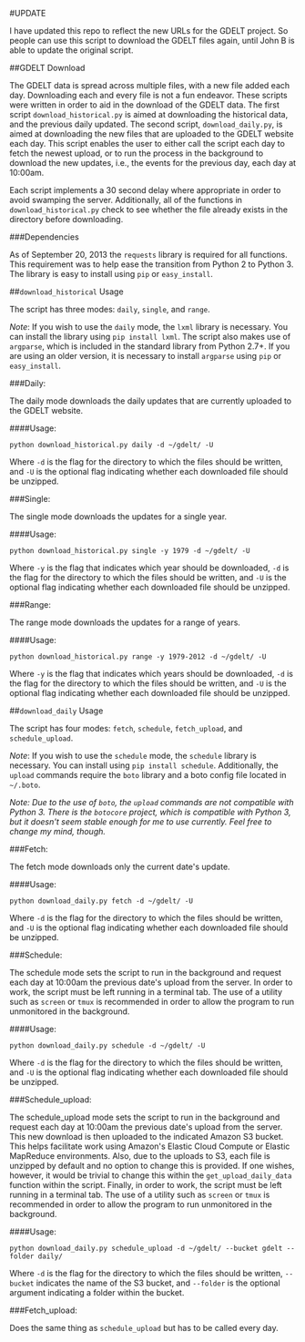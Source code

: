 #UPDATE

I have updated this repo to reflect the new URLs for the GDELT project. So people can use this script to download the GDELT files again, until John B is able to update the original script.

##GDELT Download

The GDELT data is spread across multiple files, with a new file added each day.
Downloading each and every file is not a fun endeavor. These scripts were 
written in order to aid in the download of the GDELT data. The first script 
`download_historical.py` is aimed at downloading the historical data, and the 
previous daily updated. The second script, `download_daily.py`, is aimed
at downloading the new files that are uploaded to the GDELT website each day.
This script enables the user to either call the script each day to fetch the
newest upload, or to run the process in the background to download the new 
updates, i.e., the events for the previous day, each day at 10:00am. 

Each script implements a 30 second delay where appropriate in order to 
avoid swamping the server. Additionally, all of the functions in
`download_historical.py` check to see whether the file already exists in the 
directory before downloading.

###Dependencies

As of September 20, 2013 the `requests` library is required for all functions.
This requirement was to help ease the transition from Python 2 to Python 3.
The library is easy to install using `pip` or `easy_install`.

##`download_historical` Usage

The script has three modes: `daily`, `single`, and `range`.

*Note*: If you wish to use the `daily` mode, the `lxml` library
is necessary. You can install the library using `pip install lxml`. The script 
also makes use of `argparse`, which is included in the standard library from
Python 2.7+. If you are using an older version, it is necessary to install 
`argparse` using `pip` or `easy_install`. 

###Daily:

The daily mode downloads the daily updates that are currently uploaded to the
GDELT website.  

####Usage:

`python download_historical.py daily -d ~/gdelt/ -U` 

Where `-d` is the flag for the directory to which the files should be written,
and `-U` is the optional flag indicating whether each downloaded file should
be unzipped.

###Single:

The single mode downloads the updates for a single year.

####Usage:

`python download_historical.py single -y 1979 -d ~/gdelt/ -U` 

Where `-y` is the flag that indicates which year should be downloaded, `-d` 
is the flag for the directory to which the files should be written, and `-U` 
is the optional flag indicating whether each downloaded file should be unzipped.

###Range:

The range mode downloads the updates for a range of years.

####Usage:

`python download_historical.py range -y 1979-2012 -d ~/gdelt/ -U` 

Where `-y` is the flag that indicates which years should be downloaded, `-d` 
is the flag for the directory to which the files should be written, and `-U` 
is the optional flag indicating whether each downloaded file should be unzipped.

##`download_daily` Usage

The script has four modes: `fetch`, `schedule`, `fetch_upload`, and `schedule_upload`.

*Note*: If you wish to use the `schedule` mode, the `schedule` library
is necessary. You can install using `pip install schedule`. Additionally, 
the `upload` commands require the `boto` library and a boto config file located
in `~/.boto`. 

*Note: Due to the use of `boto`, the `upload` commands are not compatible with 
Python 3. There is the `botocore` project, which is compatible with Python 3,
but it doesn't seem stable enough for me to use currently. Feel free to change
my mind, though.*

###Fetch:

The fetch mode downloads only the current date's update. 

####Usage:

`python download_daily.py fetch -d ~/gdelt/ -U` 

Where `-d` is the flag for the directory to which the files should be written,
and `-U` is the optional flag indicating whether each downloaded file should
be unzipped.

###Schedule:

The schedule mode sets the script to run in the background and request 
each day at 10:00am the previous date's upload from the server. In order to work, the 
script must be left running in a terminal tab. The use of a utility such as 
`screen` or `tmux` is recommended in order to allow the program to run
unmonitored in the background.

####Usage:

`python download_daily.py schedule -d ~/gdelt/ -U` 

Where `-d` is the flag for the directory to which the files should be written,
and `-U` is the optional flag indicating whether each downloaded file should
be unzipped.

###Schedule_upload:

The schedule_upload mode sets the script to run in the background and request 
each day at 10:00am the previous date's upload from the server. This new
download is then uploaded to the indicated Amazon S3 bucket. This helps
facilitate work using Amazon's Elastic Cloud Compute or Elastic MapReduce 
environments. Also, due to the uploads to S3, each file is unzipped by default
and no option to change this is provided. If one wishes, however, it would be
trivial to change this within the `get_upload_daily_data` function within the
script. Finally, in order to work, the script must be left running in a terminal
tab. The use of a utility such as `screen` or `tmux` is recommended in order 
to allow the program to run unmonitored in the background.

####Usage:

`python download_daily.py schedule_upload -d ~/gdelt/ --bucket gdelt --folder daily/` 

Where `-d` is the flag for the directory to which the files should be written,
`--bucket` indicates the name of the S3 bucket, and `--folder` is the optional
argument indicating a folder within the bucket. 


###Fetch_upload:

Does the same thing as `schedule_upload` but has to be called every day.
